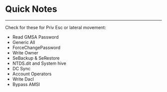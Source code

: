 # Quick Notes
------------

Check for these for Priv Esc or lateral movement:
- Read GMSA Password
- Generic All
- ForceChangePassword
- Write Owner
- SeBackup & SeRestore
- NTDS.dit and System hive
- DC Sync
- Account Operators
- Write Dacl
- Bypass AMSI